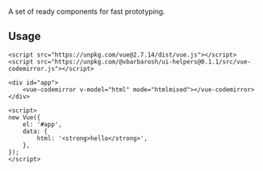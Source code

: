 A set of ready components for fast prototyping.

## Usage

    <script src="https://unpkg.com/vue@2.7.14/dist/vue.js"></script>
    <script src="https://unpkg.com/@vbarbarosh/ui-helpers@0.1.1/src/vue-codemirror.js"></script>

    <div id="app">
        <vue-codemirror v-model="html" mode="htmlmixed"></vue-codemirror>
    </div>

    <script>
    new Vue({
        el: '#app',
        data: {
            html: '<strong>hello</strong>',
        },
    });
    </script>

